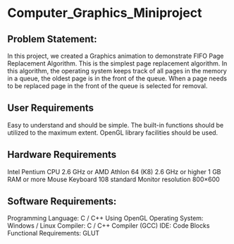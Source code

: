 # Computer_Graphics_Miniproject

## Problem Statement:
In this project, we created a Graphics animation to demonstrate FIFO Page Replacement Algorithm. This is the simplest page replacement algorithm. In this algorithm, the operating system keeps track of all pages in the memory in a queue, the oldest page is in the front of the queue. When a page needs to be replaced page in the front of the queue is selected for removal.

## User Requirements
Easy to understand and should be simple.
The built-in functions should be utilized to the maximum extent.
OpenGL library facilities should be used.

## Hardware Requirements
Intel Pentium CPU 2.6 GHz or AMD Athlon 64 (K8) 2.6 GHz or higher
1 GB RAM or more
Mouse
Keyboard 108 standard
Monitor resolution 800×600

## Software Requirements:
Programming Language: C / C++ Using OpenGL
Operating System: Windows / Linux
Compiler: C / C++ Compiler (GCC)
IDE: Code Blocks
Functional Requirements: GLUT
